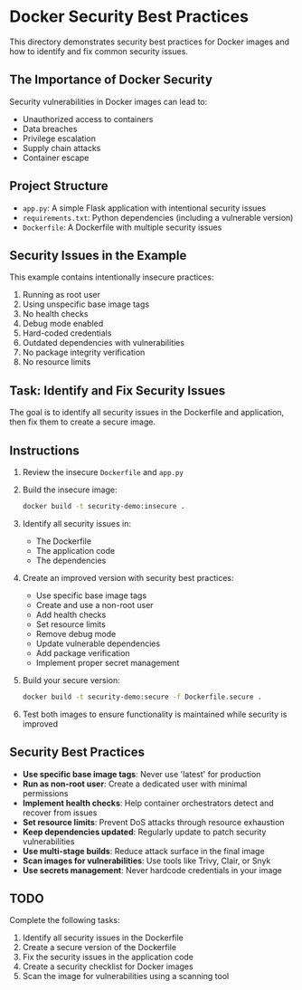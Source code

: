 # Docker Security Best Practices

This directory demonstrates security best practices for Docker images and how to identify and fix common security issues.

## The Importance of Docker Security

Security vulnerabilities in Docker images can lead to:
- Unauthorized access to containers
- Data breaches
- Privilege escalation
- Supply chain attacks
- Container escape

## Project Structure

- `app.py`: A simple Flask application with intentional security issues
- `requirements.txt`: Python dependencies (including a vulnerable version)
- `Dockerfile`: A Dockerfile with multiple security issues

## Security Issues in the Example

This example contains intentionally insecure practices:
1. Running as root user
2. Using unspecific base image tags
3. No health checks
4. Debug mode enabled
5. Hard-coded credentials
6. Outdated dependencies with vulnerabilities
7. No package integrity verification
8. No resource limits

## Task: Identify and Fix Security Issues

The goal is to identify all security issues in the Dockerfile and application, then fix them to create a secure image.

## Instructions

1. Review the insecure `Dockerfile` and `app.py`
2. Build the insecure image:
   ```bash
   docker build -t security-demo:insecure .
   ```

3. Identify all security issues in:
   - The Dockerfile
   - The application code
   - The dependencies

4. Create an improved version with security best practices:
   - Use specific base image tags
   - Create and use a non-root user
   - Add health checks
   - Set resource limits
   - Remove debug mode
   - Update vulnerable dependencies
   - Add package verification
   - Implement proper secret management

5. Build your secure version:
   ```bash
   docker build -t security-demo:secure -f Dockerfile.secure .
   ```

6. Test both images to ensure functionality is maintained while security is improved

## Security Best Practices

- **Use specific base image tags**: Never use 'latest' for production
- **Run as non-root user**: Create a dedicated user with minimal permissions
- **Implement health checks**: Help container orchestrators detect and recover from issues
- **Set resource limits**: Prevent DoS attacks through resource exhaustion
- **Keep dependencies updated**: Regularly update to patch security vulnerabilities
- **Use multi-stage builds**: Reduce attack surface in the final image
- **Scan images for vulnerabilities**: Use tools like Trivy, Clair, or Snyk
- **Use secrets management**: Never hardcode credentials in your image

## TODO

Complete the following tasks:
1. Identify all security issues in the Dockerfile
2. Create a secure version of the Dockerfile
3. Fix the security issues in the application code
4. Create a security checklist for Docker images
5. Scan the image for vulnerabilities using a scanning tool 